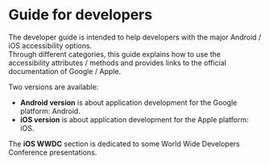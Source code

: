 # Guide for developers

<script>$(document).ready(function () {
    setBreadcrumb([{"label":"Guide for mobile developers"}]);
    addSubMenu([
        {"label":"Android guide","url":"dev-android.html"}, 
        {"label":"iOS guide","url":"dev-ios.html"},
        {"label":"iOS WWDC","url":"dev-ios-wwdc.html"}
    ]);        
});</script>

<span data-menuitem="dev-mobile"></span>

The developer guide is intended to help developers with the major Android&nbsp;/ iOS accessibility options.
</br>Through different categories, this guide explains how to use the accessibility attributes&nbsp;/ methods and provides links to the official documentation of Google&nbsp;/ Apple.

Two versions are available:
- **Android version** is about application development for the Google platform: Android.
- **iOS version** is about application development for the Apple platform: iOS.

The **iOS WWDC** section is dedicated to some World Wide Developers Conference presentations.
       
<!--  This file is part of a11y-guidelines | Our vision of mobile & web accessibility guidelines and best practices, with valid/invalid examples.
 Copyright (C) 2016  Orange SA
 See the Creative Commons Legal Code Attribution-ShareAlike 3.0 Unported License for more details (LICENSE file). -->